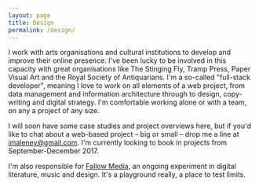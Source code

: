 ```yaml
---
layout: page
title: Design
permalink: /design/
---
```


I work with arts organisations and cultural institutions to develop and improve their online presence. I've been lucky to be involved in this capacity with great organisations like The Stinging Fly, Tramp Press, Paper Visual Art and the Royal Society of Antiquarians. I'm a so-called "full-stack developer", meaning I love to work on all elements of a web project, from data management and information architecture through to design, copy-writing and digital strategy. I'm comfortable working alone or with a team, on any a project of any size. 

I will soon have some case studies and project overviews here, but if you'd like to chat about a web-based project – big or small – drop me a line at [imaleney@gmail.com](mailto:imaleney@gmail.com). I'm currently looking to book in projects from September-December 2017.

I'm also responsible for [Fallow Media](https://fallowmedia.com), an ongoing experiment in digital literature, music and design. It's a playground really, a place to test limits.